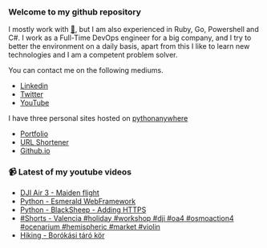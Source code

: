 ### Welcome to my github repository

I mostly work with [:snake:](https://www.python.org/), but I am also experienced in Ruby, Go, Powershell and C#. I work as a Full-Time DevOps engineer for a big company, and I try to better the environment on a daily basis, apart from this I like to learn new technologies and I am a competent problem solver.

You can contact me on the following mediums.
- [Linkedin](https://www.linkedin.com/in/r3ap3rpy)
- [Twitter](https://twitter.com/r3ap3rpy)
- [YouTube](https://www.youtube.com/channel/UC1qkMXH8d2I9DDAtBSeEHqg)

I have three personal sites hosted on [pythonanywhere](https://www.pythonanywhere.com/)
- [Portfolio](http://r3ap3rpy.pythonanywhere.com/)
- [URL Shortener](http://shortenpy.pythonanywhere.com/)
- [Github.io](https://r3ap3rpy.github.io/)

### :video_camera: Latest of my youtube videos
<!-- YOUTUBE:START -->
- [DJI Air 3 - Maiden flight](https://www.youtube.com/watch?v=85gt5x0Vk-E)
- [Python - Esmerald WebFramework](https://www.youtube.com/watch?v=nkhegDQ_pzo)
- [Python - BlackSheep - Adding HTTPS](https://www.youtube.com/watch?v=9irwY5coev0)
- [#Shorts - Valencia #holiday #workshop #dji #oa4 #osmoaction4 #ocenarium #hemispheric #market #violin](https://www.youtube.com/watch?v=f7R5W0NkyiE)
- [Hiking - Borókási táró kör](https://www.youtube.com/watch?v=PAwqXCflyrA)
<!-- YOUTUBE:END -->

